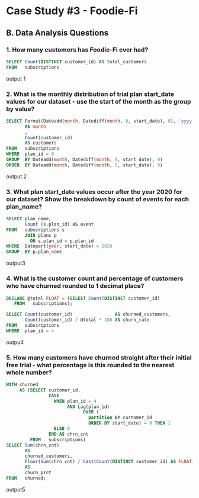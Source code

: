 # Case Study #3 - Foodie-Fi

## B. Data Analysis Questions


### 1. How many customers has Foodie-Fi ever had?
```sql
SELECT Count(DISTINCT customer_id) AS total_customers
FROM   subscriptions
```
output 1

### 2. What is the monthly distribution of trial plan start_date values for our dataset - use the start of the month as the group by value?
```sql
SELECT Format(Dateadd(month, Datediff(month, 0, start_date), 0), 'yyyy-MM-dd')
       AS month
       ,
       Count(customer_id)
       AS customers
FROM   subscriptions
WHERE  plan_id = 0
GROUP  BY Dateadd(month, Datediff(month, 0, start_date), 0)
ORDER  BY Dateadd(month, Datediff(month, 0, start_date), 0)
```
output 2

### 3. What plan start_date values occur after the year 2020 for our dataset? Show the breakdown by count of events for each plan_name?
```sql
SELECT plan_name,
       Count (s.plan_id) AS event
FROM   subscriptions s
       JOIN plans p
         ON s.plan_id = p.plan_id
WHERE  Datepart(year, start_date) > 2020
GROUP  BY p.plan_name
```
output3

### 4. What is the customer count and percentage of customers who have churned rounded to 1 decimal place?
```sql
DECLARE @total FLOAT = (SELECT Count(DISTINCT customer_id)
   FROM   subscriptions);

SELECT Count(customer_id)                AS churned_customers,
       Count(customer_id) / @total * 100 AS churn_rate
FROM   subscriptions
WHERE  plan_id = 4
```
outpu4

### 5. How many customers have churned straight after their initial free trial - what percentage is this rounded to the nearest whole number?
```sql
WITH churned
     AS (SELECT customer_id,
                CASE
                  WHEN plan_id = 4
                       AND Lag(plan_id)
                             OVER (
                               partition BY customer_id
                               ORDER BY start_date) = 0 THEN 1
                  ELSE 0
                END AS chrn_cnt
         FROM   subscriptions)
SELECT Sum(chrn_cnt)
       AS
       churned_customers,
       Floor(Sum(chrn_cnt) / Cast(Count(DISTINCT customer_id) AS FLOAT) * 100)
       AS
       churn_prct
FROM   churned;
```
output5
